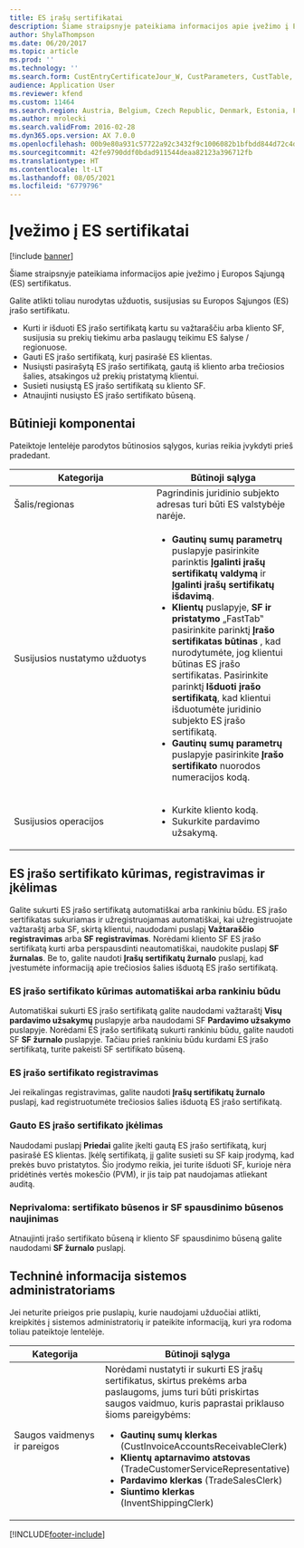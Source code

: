 ```yaml
---
title: ES įrašų sertifikatai
description: Šiame straipsnyje pateikiama informacijos apie įvežimo į Europos Sąjungą (ES) sertifikatus.
author: ShylaThompson
ms.date: 06/20/2017
ms.topic: article
ms.prod: ''
ms.technology: ''
ms.search.form: CustEntryCertificateJour_W, CustParameters, CustTable, SalesTable
audience: Application User
ms.reviewer: kfend
ms.custom: 11464
ms.search.region: Austria, Belgium, Czech Republic, Denmark, Estonia, Finland, France, Germany, Hungary, Ireland, Italy, Latvia, Lithuania, Netherlands, Poland, Spain, Sweden, United Kingdom
ms.author: mrolecki
ms.search.validFrom: 2016-02-28
ms.dyn365.ops.version: AX 7.0.0
ms.openlocfilehash: 00b9e80a931c57722a92c3432f9c1006082b1bfbdd844d72c4d5962e106925dc
ms.sourcegitcommit: 42fe9790ddf0bdad911544deaa82123a396712fb
ms.translationtype: HT
ms.contentlocale: lt-LT
ms.lasthandoff: 08/05/2021
ms.locfileid: "6779796"
---
```

# <a name="eu-entry-certificates"></a>Įvežimo į ES sertifikatai

[!include [banner](../includes/banner.md)]

Šiame straipsnyje pateikiama informacijos apie įvežimo į Europos Sąjungą (ES) sertifikatus.

Galite atlikti toliau nurodytas užduotis, susijusias su Europos Sąjungos (ES) įrašo sertifikatu.

-   Kurti ir išduoti ES įrašo sertifikatą kartu su važtaraščiu arba kliento SF, susijusia su prekių tiekimu arba paslaugų teikimu ES šalyse / regionuose.
-   Gauti ES įrašo sertifikatą, kurį pasirašė ES klientas.
-   Nusiųsti pasirašytą ES įrašo sertifikatą, gautą iš kliento arba trečiosios šalies, atsakingos už prekių pristatymą klientui.
-   Susieti nusiųstą ES įrašo sertifikatą su kliento SF.
-   Atnaujinti nusiųsto ES įrašo sertifikato būseną.

## <a name="prerequisites"></a>Būtinieji komponentai
Pateiktoje lentelėje parodytos būtinosios sąlygos, kurias reikia įvykdyti prieš pradedant.

<table>
<colgroup>
<col width="50%" />
<col width="50%" />
</colgroup>
<thead>
<tr class="header">
<th>Kategorija</th>
<th>Būtinoji sąlyga</th>
</tr>
</thead>
<tbody>
<tr class="odd">
<td>Šalis/regionas</td>
<td>Pagrindinis juridinio subjekto adresas turi būti ES valstybėje narėje.</td>
</tr>
<tr class="even">
<td>Susijusios nustatymo užduotys</td>
<td><ul>
<li><strong>Gautinų sumų parametrų</strong> puslapyje pasirinkite parinktis <strong>Įgalinti įrašų sertifikatų valdymą</strong> ir <strong>Įgalinti įrašų sertifikatų išdavimą</strong>.</li>
<li><strong>Klientų</strong> puslapyje, <strong>SF ir pristatymo</strong> „FastTab‟ pasirinkite parinktį <strong>Įrašo sertifikatas būtinas</strong> , kad nurodytumėte, jog klientui būtinas ES įrašo sertifikatas. Pasirinkite parinktį <strong>Išduoti įrašo sertifikatą</strong>, kad klientui išduotumėte juridinio subjekto ES įrašo sertifikatą.</li>
<li><strong>Gautinų sumų parametrų</strong> puslapyje pasirinkite <strong>Įrašo sertifikato</strong> nuorodos numeracijos kodą.</li>
</ul></td>
</tr>
<tr class="odd">
<td>Susijusios operacijos</td>
<td><ul>
<li>Kurkite kliento kodą.</li>
<li>Sukurkite pardavimo užsakymą.</li>
</ul></td>
</tr>
</tbody>
</table>

## <a name="creating-registering-and-uploading-an-eu-entry-certificate"></a>ES įrašo sertifikato kūrimas, registravimas ir įkėlimas
Galite sukurti ES įrašo sertifikatą automatiškai arba rankiniu būdu. ES įrašo sertifikatas sukuriamas ir užregistruojamas automatiškai, kai užregistruojate važtaraštį arba SF, skirtą klientui, naudodami puslapį **Važtaraščio registravimas** arba **SF registravimas**. Norėdami kliento SF ES įrašo sertifikatą kurti arba perspausdinti neautomatiškai, naudokite puslapį **SF žurnalas**. Be to, galite naudoti **Įrašų sertifikatų žurnalo** puslapį, kad įvestumėte informaciją apie trečiosios šalies išduotą ES įrašo sertifikatą.

### <a name="creating-an-eu-entry-certificate-automatically-or-manually"></a>ES įrašo sertifikato kūrimas automatiškai arba rankiniu būdu

Automatiškai sukurti ES įrašo sertifikatą galite naudodami važtaraštį **Visų pardavimo užsakymų** puslapyje arba naudodami SF  **Pardavimo užsakymo** puslapyje. Norėdami ES įrašo sertifikatą sukurti rankiniu būdu, galite naudoti SF **SF žurnalo** puslapyje. Tačiau prieš rankiniu būdu kurdami ES įrašo sertifikatą, turite pakeisti SF sertifikato būseną.

### <a name="registering-an-eu-entry-certificate"></a>ES įrašo sertifikato registravimas

Jei reikalingas registravimas, galite naudoti **Įrašų sertifikatų žurnalo** puslapį, kad registruotumėte trečiosios šalies išduotą ES įrašo sertifikatą.

### <a name="uploading-a-received-eu-entry-certificate"></a>Gauto ES įrašo sertifikato įkėlimas

Naudodami puslapį **Priedai** galite įkelti gautą ES įrašo sertifikatą, kurį pasirašė ES klientas. Įkėlę sertifikatą, jį galite susieti su SF kaip įrodymą, kad prekės buvo pristatytos. Šio įrodymo reikia, jei turite išduoti SF, kurioje nėra pridėtinės vertės mokesčio (PVM), ir jis taip pat naudojamas atliekant auditą.

### <a name="optional-updating-the-certification-status-and-printing-status-of-an-invoice"></a>Neprivaloma: sertifikato būsenos ir SF spausdinimo būsenos naujinimas

Atnaujinti įrašo sertifikato būseną ir kliento SF spausdinimo būseną galite naudodami **SF žurnalo** puslapį.

## <a name="technical-information-for-system-administrators"></a>Techninė informacija sistemos administratoriams
Jei neturite prieigos prie puslapių, kurie naudojami užduočiai atlikti, kreipkitės į sistemos administratorių ir pateikite informaciją, kuri yra rodoma toliau pateiktoje lentelėje.

<table>
<colgroup>
<col width="50%" />
<col width="50%" />
</colgroup>
<thead>
<tr class="header">
<th>Kategorija</th>
<th>Būtinoji sąlyga</th>
</tr>
</thead>
<tbody>
<tr class="odd">
<td>Saugos vaidmenys ir pareigos</td>
<td>Norėdami nustatyti ir sukurti ES įrašų sertifikatus, skirtus prekėms arba paslaugoms, jums turi būti priskirtas saugos vaidmuo, kuris paprastai priklauso šioms pareigybėms:
<ul>
<li><strong>Gautinų sumų klerkas</strong> (CustInvoiceAccountsReceivableClerk)</li>
<li><strong>Klientų aptarnavimo atstovas</strong> (TradeCustomerServiceRepresentative)</li>
<li><strong>Pardavimo klerkas</strong> (TradeSalesClerk)</li>
<li><strong>Siuntimo klerkas</strong> (InventShippingClerk)</li>
</ul></td>
</tr>
</tbody>
</table>







[!INCLUDE[footer-include](../../includes/footer-banner.md)]